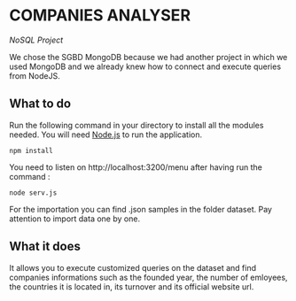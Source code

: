 # COMPANIES ANALYSER

*NoSQL Project*

We chose the SGBD MongoDB because we had another project in which we used MongoDB and we already knew how to connect and execute queries from NodeJS.

## What to do
Run the following command in your directory to install all the modules needed.
You will need [Node.js](https://nodejs.org/en/) to run the application.
```node
npm install
```
You need to listen on http://localhost:3200/menu after having run the command :  
```command
node serv.js
```

For the importation you can find .json samples in the folder dataset.
Pay attention to import data one by one.

## What it does
It allows you to execute customized queries on the dataset and find companies informations such as the founded year, the number of emloyees, the countries it is located in, its turnover and its official website url.
